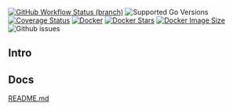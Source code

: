 [![GitHub Workflow Status (branch)](https://img.shields.io/github/actions/workflow/status/arturmon/s3MediaStreamer/main.yml?branch=main)](https://github.com/arturmon/s3MediaStreamer/actions/workflows/main.yml?query=branch%3Amain)
![Supported Go Versions](https://img.shields.io/badge/Go-%201.19%2C%201.20%2C%201.21-lightgrey.svg)
[![Coverage Status](https://coveralls.io/repos/github/arturmon/s3MediaStreamer/badge.svg?branch=main)](https://coveralls.io/github/arturmon/s3MediaStreamer?branch=main)
[![Docker](https://img.shields.io/docker/pulls/arturmon/s3stream)](https://hub.docker.com/r/arturmon/s3stream)
[![Docker Stars](https://badgen.net/docker/stars/arturmon/s3stream?icon=docker&label=stars)](https://hub.docker.com/r/arturmon/s3stream)
[![Docker Image Size](https://badgen.net/docker/size/arturmon/s3stream?icon=docker&label=image%20size)](https://hub.docker.com/r/arturmon/s3stream)
![Github issues](https://img.shields.io/github/issues/arturmon/s3MediaStreamer)

## Intro



## Docs

[README.md](docs/README.md 'README.md')